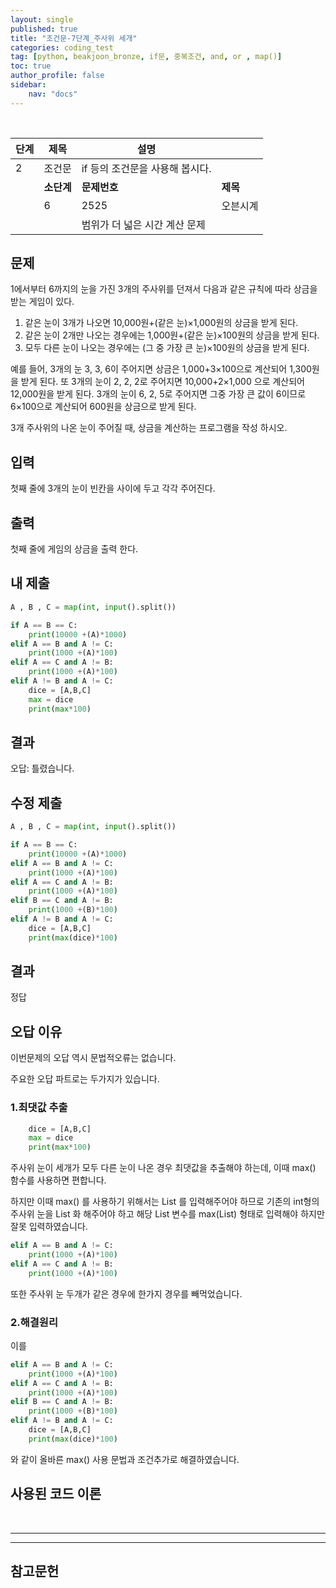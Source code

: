```yaml
---
layout: single
published: true
title: "조건문-7단계_주사위 세개"
categories: coding_test
tag: [python, beakjoon_bronze, if문, 중복조건, and, or , map()]
toc: true
author_profile: false
sidebar:
    nav: "docs"
---
```


<br>

| 단계  | 제목      | 설명                  |        |
| --- | ------- | ------------------- | ------ |
| 2   | 조건문     | if 등의 조건문을 사용해 봅시다. |        |
|     | **소단계** | **문제번호**            | **제목** |
|     | 6       | 2525                | 오븐시계   |
|     |         | 범위가 더 넓은 시간 계산 문제   |        |

## 문제

1에서부터 6까지의 눈을 가진 3개의 주사위를 던져서 다음과 같은 규칙에 따라 상금을 받는 게임이 있다. 

1. 같은 눈이 3개가 나오면 10,000원+(같은 눈)×1,000원의 상금을 받게 된다. 
2. 같은 눈이 2개만 나오는 경우에는 1,000원+(같은 눈)×100원의 상금을 받게 된다. 
3. 모두 다른 눈이 나오는 경우에는 (그 중 가장 큰 눈)×100원의 상금을 받게 된다.  

예를 들어, 3개의 눈 3, 3, 6이 주어지면 상금은 1,000+3×100으로 계산되어 1,300원을 받게 된다. 또 3개의 눈이 2, 2, 2로 주어지면 10,000+2×1,000 으로 계산되어 12,000원을 받게 된다. 3개의 눈이 6, 2, 5로 주어지면 그중 가장 큰 값이 6이므로 6×100으로 계산되어 600원을 상금으로 받게 된다.

3개 주사위의 나온 눈이 주어질 때, 상금을 계산하는 프로그램을 작성 하시오.

## 입력

첫째 줄에 3개의 눈이 빈칸을 사이에 두고 각각 주어진다. 

## 출력

첫째 줄에 게임의 상금을 출력 한다.

## 내 제출

```python
A , B , C = map(int, input().split())

if A == B == C:
    print(10000 +(A)*1000)
elif A == B and A != C:
    print(1000 +(A)*100)
elif A == C and A != B:
    print(1000 +(A)*100)
elif A != B and A != C:
    dice = [A,B,C]
    max = dice
    print(max*100)
```

## 결과

오답:  틀렸습니다.

## 수정 제출

```python
A , B , C = map(int, input().split())

if A == B == C:
    print(10000 +(A)*1000)
elif A == B and A != C:
    print(1000 +(A)*100)
elif A == C and A != B:
    print(1000 +(A)*100)
elif B == C and A != B:
    print(1000 +(B)*100)
elif A != B and A != C:
    dice = [A,B,C]
    print(max(dice)*100)
```

## 결과

정답

## 오답 이유

이번문제의 오답 역시 문법적오류는 없습니다.

주요한 오답 파트로는 두가지가 있습니다.

### 1.최댓값 추출

```python
    dice = [A,B,C]
    max = dice
    print(max*100)
```

주사위 눈이 세개가 모두 다른 눈이 나온 경우 최댓값을 추출해야 하는데, 이때 max() 함수를 사용하면 편합니다.

하지만 이때 max() 를 사용하기 위해서는 List 를 입력해주어야 하므로 기존의 int형의 주사위 눈을 List 화 해주어야 하고 해당 List 변수를 max(List) 형태로 입력해야 하지만 잘못 입력하였습니다.

```python
elif A == B and A != C:
    print(1000 +(A)*100)
elif A == C and A != B:
    print(1000 +(A)*100)
```

또한 주사위 눈 두개가 같은 경우에 한가지 경우를 빼먹었습니다.

### 2.해결원리

이를

```python
elif A == B and A != C:
    print(1000 +(A)*100)
elif A == C and A != B:
    print(1000 +(A)*100)
elif B == C and A != B:
    print(1000 +(B)*100)
elif A != B and A != C:
    dice = [A,B,C]
    print(max(dice)*100)
```

와 같이 올바른 max() 사용 문법과 조건추가로 해결하였습니다.

## 사용된 코드 이론

<br>

---

---

## 참고문헌
